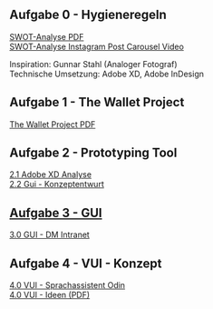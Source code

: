 ## Aufgabe 0 - Hygieneregeln
<a href="https://patrickneudert.github.io/IFD-WiSe20-21/Task0/Instagram-Screens.pdf"> SWOT-Analyse PDF</a> <br>
<a href="https://patrickneudert.github.io/IFD-WiSe20-21/Task0/Instagram-Prototyp.mp4"> SWOT-Analyse Instagram Post Carousel Video</a>
<p> Inspiration: Gunnar Stahl (Analoger Fotograf) <br> Technische Umsetzung: Adobe XD, Adobe InDesign </p>

## Aufgabe 1 - The Wallet Project
<a href="https://patrickneudert.github.io/IFD-WiSe20-21/Task0/Wallet.pdf"> The Wallet Project PDF</a>

## Aufgabe 2 - Prototyping Tool 
<a href="https://piazeller.github.io/IFDWiSe20-21/A02/A02.html"> 2.1 Adobe XD Analyse <br>
<a href="https://patrickneudert.github.io/IFD-WiSe20-21/Task0/kurs.pdf"> 2.2 Gui - Konzeptentwurt 
  
## Aufgabe 3 - GUI
<a href="https://xd.adobe.com/view/b012cc91-b4f6-4071-8e99-14de77140228-e541/?fullscreen&hints=off"> 3.0 GUI - DM Intranet </a>
  
## Aufgabe 4 - VUI - Konzept
<a href="https://patrickneudert.github.io/IFD-WiSe20-21/Task0/kurs.pdf"> 4.0 VUI - Sprachassistent Odin </a>  
<a href="https://patrickneudert.github.io/IFD-WiSe20-21/Task0/kurs.pdf"> 4.0 VUI - Ideen (PDF) </a>  


